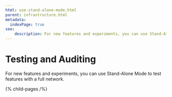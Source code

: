 ```yaml
---
html: use-stand-alone-mode.html
parent: infrastructure.html
metadata:
  indexPage: true
seo:
    description: For new features and experiments, you can use Stand-Alone Mode to test features with a full network.
---
```

# Testing and Auditing

For new features and experiments, you can use Stand-Alone Mode to test features with a full network.


{% child-pages /%}

